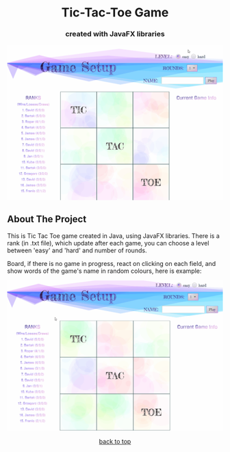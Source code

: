 <h1 align="center">Tic-Tac-Toe Game</h1>
<h3 align="center">created with JavaFX libraries</h3>
<div align="center">
    <img src="https://github.com/stepbart/TicTacToe/blob/master/game.gif">
</div>


<!-- ABOUT THE PROJECT -->
## About The Project

This is Tic Tac Toe game created in Java, using JavaFX libraries. There is a rank (in .txt file), which update after each game, you can choose a level between 'easy' and 'hard' and number of rounds.

Board, if there is no game in progress, react on clicking on each field, and show words of the game's name in random colours, here is example:

<div align="center">
    <img src="https://github.com/stepbart/TicTacToe/blob/master/funny_board.gif">
</div>

<p align="center"><a href="#top">back to top</a></p>
